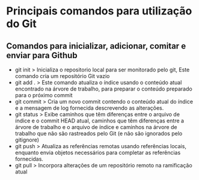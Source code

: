 # Principais comandos para utilização do Git

## Comandos para inicializar, adicionar, comitar e enviar para Github

- git init  >    Inicializa o repositorio local para ser monitorado pelo git, Este comando cria um repositório Git vazio
- git add . >    Este comando atualiza o índice usando o conteúdo atual encontrado na árvore de trabalho, para preparar o conteúdo preparado para o próximo commit
- git commit >   Cria um novo commit contendo o conteúdo atual do índice e a mensagem de log fornecida descrevendo as alterações.
- git status >   Exibe caminhos que têm diferenças entre o arquivo de índice e o commit HEAD atual, caminhos que têm diferenças entre a árvore de trabalho e o arquivo de índice e caminhos na árvore de trabalho que não são rastreados pelo Git (e não são ignorados pelo gitignore)
- git push  >  Atualiza as referências remotas usando referências locais, enquanto envia objetos necessários para completar as referências fornecidas.
- git pull > Incorpora alterações de um repositório remoto na ramificação atual
